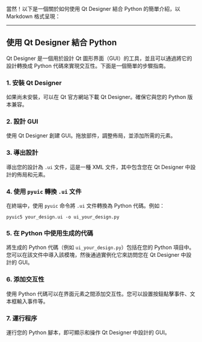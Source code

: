 當然！以下是一個關於如何使用 Qt Designer 結合 Python 的簡單介紹，以 Markdown 格式呈現：

---

## 使用 Qt Designer 結合 Python

Qt Designer 是一個用於設計 Qt 圖形界面（GUI）的工具，並且可以通過將它的設計轉換成 Python 代碼來實現交互性。下面是一個簡單的步驟指南。

### 1. 安裝 Qt Designer

如果尚未安裝，可以在 Qt 官方網站下載 Qt Designer。確保它與您的 Python 版本兼容。

### 2. 設計 GUI

使用 Qt Designer 創建 GUI。拖放部件，調整佈局，並添加所需的元素。

### 3. 導出設計

導出您的設計為 `.ui` 文件，這是一種 XML 文件，其中包含您在 Qt Designer 中設計的佈局和元素。

### 4. 使用 `pyuic` 轉換 `.ui` 文件

在終端中，使用 `pyuic` 命令將 `.ui` 文件轉換為 Python 代碼。例如：

```
pyuic5 your_design.ui -o ui_your_design.py
```

### 5. 在 Python 中使用生成的代碼

將生成的 Python 代碼（例如 `ui_your_design.py`）包括在您的 Python 項目中。您可以在該文件中導入該模塊，然後通過實例化它來訪問您在 Qt Designer 中設計的 GUI。

### 6. 添加交互性

使用 Python 代碼可以在界面元素之間添加交互性。您可以設置按鈕點擊事件、文本框輸入事件等。

### 7. 運行程序

運行您的 Python 腳本，即可顯示和操作 Qt Designer 中設計的 GUI。
